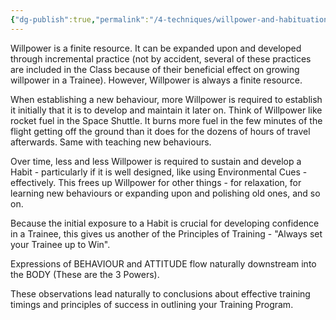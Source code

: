 ```yaml
---
{"dg-publish":true,"permalink":"/4-techniques/willpower-and-habituation/"}
---
```



Willpower is a finite resource. It can be expanded upon and developed through incremental practice (not by accident, several of these practices are included in the Class because of their beneficial effect on growing willpower in a Trainee). However, Willpower is always a finite resource.

When establishing a new behaviour, more Willpower is required to establish it initially that it is to develop and maintain it later on. Think of Willpower like rocket fuel in the Space Shuttle. It burns more fuel in the few minutes of the flight getting off the ground than it does for the dozens of hours of travel afterwards. Same with teaching new behaviours.

Over time, less and less Willpower is required to sustain and develop a Habit - particularly if it is well designed, like using Environmental Cues - effectively. This frees up Willpower for other things - for relaxation, for learning new behaviours or expanding upon and polishing old ones, and so on.

Because the initial exposure to a Habit is crucial for developing confidence in a Trainee, this gives us another of the Principles of Training - "Always set your Trainee up to Win".

Expressions of BEHAVIOUR and ATTITUDE flow naturally downstream into the BODY (These are the 3 Powers).

These observations lead naturally to conclusions about effective training timings and principles of success in outlining your Training Program.